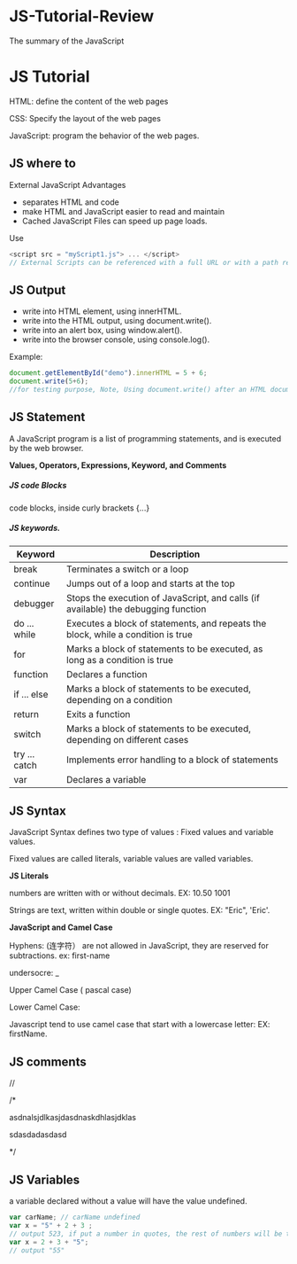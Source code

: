 # JS-Tutorial-Review
The summary of the JavaScript 

# JS Tutorial

HTML: define the content of the web pages

CSS: Specify the layout of the web pages

JavaScript: program the behavior of the web pages.

## JS where to
External JavaScript Advantages
- separates HTML and code
- make HTML and JavaScript easier to read and maintain
- Cached JavaScript Files can speed up page loads.

Use
```javascript
<script src = "myScript1.js"> ... </script> 
// External Scripts can be referenced with a full URL or with a path relative to the current web page
```

## JS Output

- write into HTML element, using innerHTML.
- write into the HTML output, using document.write().
- write into an alert box, using window.alert().
- write into the browser console, using console.log().

Example:

```javascript
document.getElementById("demo").innerHTML = 5 + 6;
document.write(5+6);
//for testing purpose, Note, Using document.write() after an HTML document is loaded, will delete all existing HTML.
```

## JS Statement

A JavaScript program is a list of programming statements, and is executed by the web browser.

**Values, Operators, Expressions, Keyword, and Comments**


##### JS code Blocks

code blocks, inside curly brackets {...}

##### JS keywords.

Keyword | Description
--- | ---
break |	Terminates a switch or a loop
continue |	Jumps out of a loop and starts at the top
debugger | Stops the execution of JavaScript, and calls (if available) the debugging function
do ... while |	Executes a block of statements, and repeats the block, while a condition is true
for |	Marks a block of statements to be executed, as long as a condition is true
function |	Declares a function
if ... else |	Marks a block of statements to be executed, depending on a condition
return |	Exits a function
switch |	Marks a block of statements to be executed, depending on different cases
try ... catch |	Implements error handling to a block of statements
var |	Declares a variable

## JS Syntax

JavaScript Syntax defines two type of values : Fixed values and variable values.

Fixed values are called literals, variable values are valled variables.

**JS Literals**

numbers are written with or without decimals. EX: 10.50  1001

Strings are text, written within double or single quotes. EX: "Eric", 'Eric'.


**JavaScript and Camel Case**

Hyphens: (连字符） are not allowed in JavaScript, they are reserved for subtractions. ex: first-name

undersocre: _  

Upper Camel Case ( pascal case) 

Lower Camel Case:

Javascript tend to use camel case that start with a lowercase letter: EX: firstName.

## JS comments

//

/*

asdnalsjdlkasjdasdnaskdhlasjdklas

sdasdadasdasd

*/


## JS Variables

a variable declared without a value will have the value undefined.

```javascript
var carName; // carName undefined
var x = "5" + 2 + 3 ;
// output 523, if put a number in quotes, the rest of numbers will be treated as strings, and concatednated.
var x = 2 + 3 + "5";
// output "55"
```



